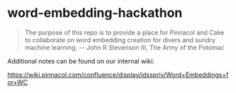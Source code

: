 # word-embedding-hackathon
> The purpose of this repo is to provide a place for Pinnacol and Cake to collaborate on word embedding creation for divers and sundry machine learning. -- John R Stevenson III, The Army of the Potomac


Additional notes can be found on our internal wiki:

https://wiki.pinnacol.com/confluence/display/idsspriv/Word+Embeddings+for+WC

